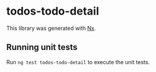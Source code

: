 # todos-todo-detail

This library was generated with [Nx](https://nx.dev).

## Running unit tests

Run `ng test todos-todo-detail` to execute the unit tests.
